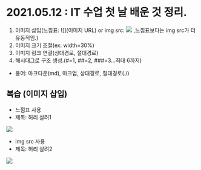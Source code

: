 # 2021.05.12 : IT 수업 첫 날 배운 것 정리.
  1. 이미지 삽입(느낌표: ![](이미지 URL) or img src: <img src="이미지 URL"> ,느낌표보다는 img src가 더 유동적임.)
  2. 이미지 크기 조절(ex: width=30%)
  3. 이미지 링크 연결(상대경로, 절대경로)
  4. 해시태그로 구조 생성.(#=1, ##=2, ###=3...최대 6까지)
  * 용어: 마크다운(md), 마크업, 상대경로, 절대경로(./)


## 복습 (이미지 삽입)
- 느낌표 사용
- 제목: 허리 살려1

![](https://search.pstatic.net/common/?src=http%3A%2F%2Fblogfiles.naver.net%2FMjAyMTAzMjZfNDcg%2FMDAxNjE2NzY5OTk0NTcz.ESehEImYeAJUJhjJuMYj4OYESQ9twDsp-SsXTNWwQ3Ig.MAtTNXj3MGiheLz7bIpIZpqA4JR0bZqB8yuiVZG1b_4g.PNG.sdbros20%2F%25B3%25EB%25B7%25AE%25C1%25F8001-20210326.png&type=sc960_832)

  - img src 사용
  - 제목: 허리 살려2
  
  <img src="https://search.pstatic.net/common/?src=http%3A%2F%2Fblogfiles.naver.net%2FMjAyMTAzMjZfNDcg%2FMDAxNjE2NzY5OTk0NTcz.ESehEImYeAJUJhjJuMYj4OYESQ9twDsp-SsXTNWwQ3Ig.MAtTNXj3MGiheLz7bIpIZpqA4JR0bZqB8yuiVZG1b_4g.PNG.sdbros20%2F%25B3%25EB%25B7%25AE%25C1%25F8001-20210326.png&type=sc960_832">
